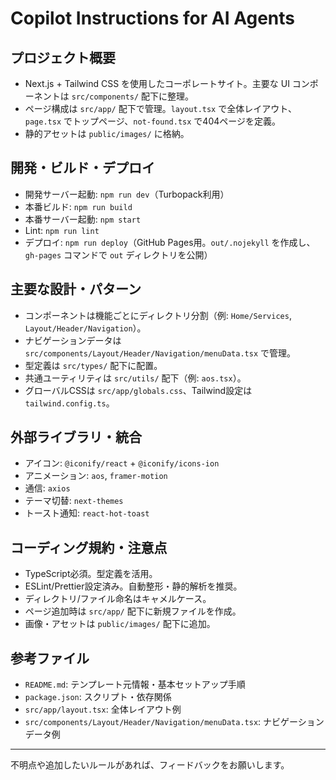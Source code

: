 # Copilot Instructions for AI Agents

## プロジェクト概要

- Next.js + Tailwind CSS を使用したコーポレートサイト。主要な UI コンポーネントは `src/components/` 配下に整理。
- ページ構成は `src/app/` 配下で管理。`layout.tsx` で全体レイアウト、`page.tsx` でトップページ、`not-found.tsx` で404ページを定義。
- 静的アセットは `public/images/` に格納。

## 開発・ビルド・デプロイ

- 開発サーバー起動: `npm run dev`（Turbopack利用）
- 本番ビルド: `npm run build`
- 本番サーバー起動: `npm start`
- Lint: `npm run lint`
- デプロイ: `npm run deploy`（GitHub Pages用。`out/.nojekyll` を作成し、`gh-pages` コマンドで `out` ディレクトリを公開）

## 主要な設計・パターン

- コンポーネントは機能ごとにディレクトリ分割（例: `Home/Services`, `Layout/Header/Navigation`）。
- ナビゲーションデータは `src/components/Layout/Header/Navigation/menuData.tsx` で管理。
- 型定義は `src/types/` 配下に配置。
- 共通ユーティリティは `src/utils/` 配下（例: `aos.tsx`）。
- グローバルCSSは `src/app/globals.css`、Tailwind設定は `tailwind.config.ts`。

## 外部ライブラリ・統合

- アイコン: `@iconify/react` + `@iconify/icons-ion`
- アニメーション: `aos`, `framer-motion`
- 通信: `axios`
- テーマ切替: `next-themes`
- トースト通知: `react-hot-toast`

## コーディング規約・注意点

- TypeScript必須。型定義を活用。
- ESLint/Prettier設定済み。自動整形・静的解析を推奨。
- ディレクトリ/ファイル命名はキャメルケース。
- ページ追加時は `src/app/` 配下に新規ファイルを作成。
- 画像・アセットは `public/images/` 配下に追加。

## 参考ファイル

- `README.md`: テンプレート元情報・基本セットアップ手順
- `package.json`: スクリプト・依存関係
- `src/app/layout.tsx`: 全体レイアウト例
- `src/components/Layout/Header/Navigation/menuData.tsx`: ナビゲーションデータ例

---

不明点や追加したいルールがあれば、フィードバックをお願いします。
